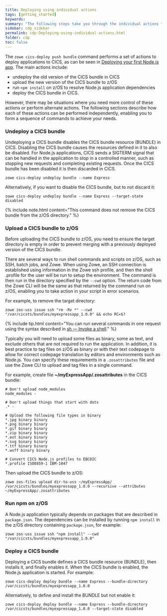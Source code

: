 ```yaml
---
title: Deploying using individual actions
tags: [getting_started]
keywords:
summary: "The following steps take you through the individual actions to deploy a Node.js application in CICS."
sidebar: cdp_sidebar
permalink: cdp-Deploying-using-individual-actions.html
folder: cdp
toc: false
---
```


The `zowe cics-deploy push bundle` command performs a set of actions to deploy applications to CICS, as can be seen in [Deploying your first Node.js app](cdp-Deploying-your-first-nodejs-app). The main actions include:

* undeploy the old version of the CICS bundle in CICS
* upload the new version of the CICS bundle to z/OS
* run `npm install` on z/OS to resolve Node.js application dependencies
* deploy the CICS bundle in CICS.

However, there may be situations where you need more control of these actions or perform alternate actions. The following sections describe how each of these actions can be performed independently, enabling you to form a sequence of commands to achieve your needs.

### Undeploy a CICS bundle

Undeploying a CICS bundle disables the CICS bundle resource (BUNDLE) in CICS. Disabling the CICS bundle causes the resources defined in it to also be disabled. For Node.js applications, CICS sends a SIGTERM signal that can be handled in the application to stop in a controlled manner, such as stopping new requests and completing existing requests. Once the CICS bundle has been disabled it is then discarded in CICS.

```console
zowe cics-deploy undeploy bundle --name Express
```

Alternatively, if you want to disable the CICS bundle, but to not discard it:

```console
zowe cics-deploy undeploy bundle --name Express --target-state disabled
```

{% include note.html content="This command does not remove the CICS bundle from the z/OS directory." %}

### Upload a CICS bundle to z/OS

Before uploading the CICS bundle to z/OS, you need to ensure the target directory is empty in order to prevent merging with a previously deployed version of the CICS bundle.

There are several ways to run shell commands and scripts on z/OS, such as SSH, batch jobs, and Zowe. When using Zowe, an SSH connection is established using information in the Zowe ssh profile, and then the shell .profile for the user will be run to setup the environment. The command is then run in the directory specified by the `--cwd` option. The return code from the Zowe CLI will be the same as that returned by the command run on z/OS, enabling you to take action in your script in error scenarios.

For example, to remove the target directory:

```console
zowe zos-uss issue ssh "rm -Rv *" --cwd "/var/cicsts/bundles/myexpressapp_1.0.0" && echo RC=$?
```

{% include tip.html content="You can run several commands in one request using the syntax described in [sh — Invoke a shell](https://www.ibm.com/support/knowledgecenter/en/SSLTBW_2.3.0/com.ibm.zos.v2r3.bpxa500/sh.htm)." %}

Typically you will need to upload some files as binary, some as text, and exclude others that are not required to run the application. In addition, it is best practice to tag files on z/OS as binary or with their text codepage to allow for correct codepage translation by editors and environments such as Node.js. You can specify these requirements in a `.zosattributes` file and use the Zowe CLI to upload and tag files in a single command.

For example, create file **~/myExpressApp/.zosattributes** in the CICS bundle:

```properties
# Don't upload node_modules
node_modules -

# Don't upload things that start with dots
.* -

# Upload the following file types in binary
*.jpg binary binary
*.png binary binary
*.gif binary binary
*.zip binary binary
*.eot binary binary
*.svg binary binary
*.ttf binary binary
*.woff binary binary

# Convert CICS Node.js profiles to EBCDIC
*.profile ISO8859-1 IBM-1047
```

Then upload the CICS bundle to z/OS:

```console
zowe zos-files upload dir-to-uss ~/myExpressApp/ /var/cicsts/bundles/myexpressapp_1.0.0 --recursive --attributes ~/myExpressApp/.zosattributes
```

### Run npm on z/OS

A Node.js application typically depends on packages that are described in `package.json`. The dependencies can be installed by running `npm install` in the z/OS directory containing `package.json`, for example:

```console
zowe zos-uss issue ssh "npm install" --cwd "/var/cicsts/bundles/myexpressapp_1.0.0"
```

### Deploy a CICS bundle

Deploying a CICS bundle defines a CICS bundle resource (BUNDLE), then installs it, and finally enables it. When the CICS bundle is enabled, the Node.js application is started. For example:

```console
zowe cics-deploy deploy bundle --name Express --bundle-directory /var/cicsts/bundles/myexpressapp_1.0.0
```

Alternatively, to define and install the BUNDLE but not enable it:

```console
zowe cics-deploy deploy bundle --name Express --bundle-directory /var/cicsts/bundles/myexpressapp_1.0.0 --target-state disabled
```